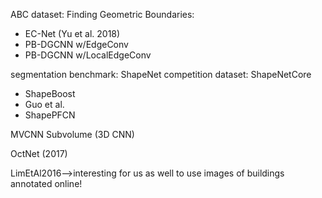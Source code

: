 
ABC dataset: Finding Geometric Boundaries:
 - EC-Net (Yu et al. 2018)
 - PB-DGCNN w/EdgeConv
 - PB-DGCNN w/LocalEdgeConv
 

segmentation benchmark: ShapeNet
competition dataset: ShapeNetCore
 - ShapeBoost
 - Guo et al.
 - ShapePFCN




MVCNN
Subvolume (3D CNN)




OctNet (2017)


LimEtAl2016-->interesting for us as well to use images of buildings annotated online!
